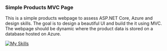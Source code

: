 ### Simple Products MVC Page

This is a simple products webpage to assess ASP.NET Core, Azure and design skills. The goal is to design a beautiful UI and build the it using MVC. The webpage should be dynamic where the product data is stored on a database hosted on Azure.

[![My Skills](https://skillicons.dev/icons?i=azure,cs,dotnet,git,mysql,html,css&perline=6)](https://skillicons.dev)
